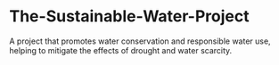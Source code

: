 # The-Sustainable-Water-Project
A project that promotes water conservation and responsible water use, helping to mitigate the effects of drought and water scarcity.

